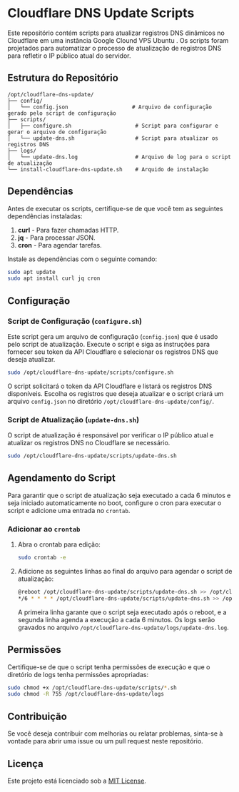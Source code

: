 # Cloudflare DNS Update Scripts

Este repositório contém scripts para atualizar registros DNS dinâmicos no Cloudflare em uma instância Google Clound VPS Ubuntu . Os scripts foram projetados para automatizar o processo de atualização de registros DNS para refletir o IP público atual do servidor.

## Estrutura do Repositório

```
/opt/cloudflare-dns-update/
├── config/
│   └── config.json                    # Arquivo de configuração gerado pelo script de configuração
├── scripts/
│   ├── configure.sh                    # Script para configurar e gerar o arquivo de configuração
│   └── update-dns.sh                   # Script para atualizar os registros DNS
├── logs/
│   └── update-dns.log                  # Arquivo de log para o script de atualização
└── install-cloudflare-dns-update.sh    # Arquido de instalação

```

## Dependências

Antes de executar os scripts, certifique-se de que você tem as seguintes dependências instaladas:

1. **curl** - Para fazer chamadas HTTP.
2. **jq** - Para processar JSON.
3. **cron** - Para agendar tarefas.

Instale as dependências com o seguinte comando:

```bash
sudo apt update
sudo apt install curl jq cron
```

## Configuração

### Script de Configuração (`configure.sh`)

Este script gera um arquivo de configuração (`config.json`) que é usado pelo script de atualização. Execute o script e siga as instruções para fornecer seu token da API Cloudflare e selecionar os registros DNS que deseja atualizar.

```bash
sudo /opt/cloudflare-dns-update/scripts/configure.sh
```

O script solicitará o token da API Cloudflare e listará os registros DNS disponíveis. Escolha os registros que deseja atualizar e o script criará um arquivo `config.json` no diretório `/opt/cloudflare-dns-update/config/`.

### Script de Atualização (`update-dns.sh`)

O script de atualização é responsável por verificar o IP público atual e atualizar os registros DNS no Cloudflare se necessário.

```bash
sudo /opt/cloudflare-dns-update/scripts/update-dns.sh
```

## Agendamento do Script

Para garantir que o script de atualização seja executado a cada 6 minutos e seja iniciado automaticamente no boot, configure o cron para executar o script e adicione uma entrada no `crontab`.

### Adicionar ao `crontab`

1. Abra o crontab para edição:

    ```bash
    sudo crontab -e
    ```

2. Adicione as seguintes linhas ao final do arquivo para agendar o script de atualização:

    ```bash
    @reboot /opt/cloudflare-dns-update/scripts/update-dns.sh >> /opt/cloudflare-dns-update/logs/update-dns.log 2>&1
    */6 * * * * /opt/cloudflare-dns-update/scripts/update-dns.sh >> /opt/cloudflare-dns-update/logs/update-dns.log 2>&1
    ```

   A primeira linha garante que o script seja executado após o reboot, e a segunda linha agenda a execução a cada 6 minutos. Os logs serão gravados no arquivo `/opt/cloudflare-dns-update/logs/update-dns.log`.

## Permissões

Certifique-se de que o script tenha permissões de execução e que o diretório de logs tenha permissões apropriadas:

```bash
sudo chmod +x /opt/cloudflare-dns-update/scripts/*.sh
sudo chmod -R 755 /opt/cloudflare-dns-update/logs
```

## Contribuição

Se você deseja contribuir com melhorias ou relatar problemas, sinta-se à vontade para abrir uma issue ou um pull request neste repositório.

## Licença

Este projeto está licenciado sob a [MIT License](LICENSE).
